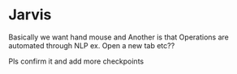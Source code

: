 # Jarvis
Basically we want hand mouse and Another is that
Operations are automated through NLP ex. Open a new tab etc??


Pls confirm it and add more checkpoints
